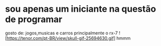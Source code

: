 # sou apenas um iniciante na questão de programar
gosto de: jogos,musicas e carros principalmente o rx-7
![https://tenor.com/pt-BR/view/skull-gif-25694630.gif]
hmmm
